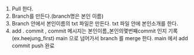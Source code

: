 1. Pull 한다.
2. Branch를 만든다.(branch명은 본인 이름)
3. Branch 안에서 본인이름의 txt 파일은 만든다.
txt 파일 안에 본인소개를 한다. 
4. add . commit , commit 메시지는 본인이름_본인의몇번째commit 인지 기록 (ex.heejung_first)
main 으로 넘어가서 branch 를 merge 한다.
main 에서 add commit push 완료